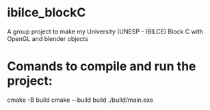 # ibilce_blockC
A group project to make my University (UNESP - IBILCE) Block C with OpenGL and blender objects

# Comands to compile and run the project:
cmake -B build
cmake --build build
./build/main.exe
